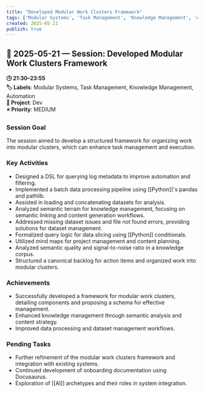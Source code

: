 ```yaml
---
title: "Developed Modular Work Clusters Framework"
tags: ['Modular Systems', 'Task Management', 'Knowledge Management', 'Automation']
created: 2025-05-21
publish: true
---
```


## 📅 2025-05-21 — Session: Developed Modular Work Clusters Framework

**🕒 21:30–23:55**  
**🏷️ Labels**: Modular Systems, Task Management, Knowledge Management, Automation  
**📂 Project**: Dev  
**⭐ Priority**: MEDIUM  


### Session Goal
The session aimed to develop a structured framework for organizing work into modular clusters, which can enhance task management and execution.

### Key Activities
- Designed a DSL for querying log metadata to improve automation and filtering.
- Implemented a batch data processing pipeline using [[Python]]'s pandas and pathlib.
- Assisted in loading and concatenating datasets for analysis.
- Analyzed semantic terrain for knowledge management, focusing on semantic linking and content generation workflows.
- Addressed missing dataset issues and file not found errors, providing solutions for dataset management.
- Formalized query logic for data slicing using [[Python]] conditionals.
- Utilized mind maps for project management and content planning.
- Analyzed semantic quality and signal-to-noise ratio in a knowledge corpus.
- Structured a canonical backlog for action items and organized work into modular clusters.

### Achievements
- Successfully developed a framework for modular work clusters, detailing components and proposing a schema for effective management.
- Enhanced knowledge management through semantic analysis and content strategy.
- Improved data processing and dataset management workflows.

### Pending Tasks
- Further refinement of the modular work clusters framework and integration with existing systems.
- Continued development of onboarding documentation using Docusaurus.
- Exploration of [[AI]] archetypes and their roles in system integration.

